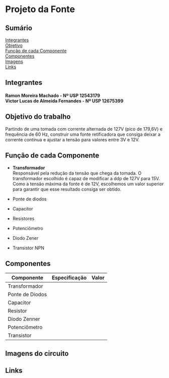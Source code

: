 # Projeto da Fonte

## Sumário
[Integrantes](#Integrantes) <br />
[Objetivo](#objetivo) <br />
[Função de cada Componente](#funcao) <br />
[Componentes](#Componentes) <br />
[Imagens](#imagens) <br />
[Links](#Links)

## Integrantes
<h4> Ramon Moreira Machado - Nº USP 12543179 <br />
Victor Lucas de Almeida Fernandes - Nº USP 12675399 </h4>

<a name="objetivo"> </a>
## Objetivo do trabalho
Partindo de uma tomada com corrente alternada de 127V (pico de 179,6V)
e frequência de 60 Hz, construir uma fonte retificadora que consiga deixar 
a corrente contínua e ajustar a tensão para valores entre 3V e 12V.


<a name="funcao"> </a>
## Função de cada Componente
* **Transformador** <br />
Responsável pela redução da tensão que chega da tomada. O transformador
escolhido é capaz de modificar a ddp de 127V para 15V. Como a tensão máxima 
da fonte é de 12V, escolhemos um valor superior para garantir que esse resultado
consiga ser obtido.

* Ponte de diodos
* Capacitor
* Resistores
* Potenciômetro
* Diodo Zener
* Transistor NPN

## Componentes

| Componente | Especificação | Valor |
| --- | --- | --- |
| Transformador | | |`R$ x`|
| Ponte de Diodos | | | |
| Capacitor | | | |
| Resistor | | | |
| Diodo Zenner | | | |
| Potenciômetro | | | |
| Transistor | | | |

<a name="imagens"> </a>
## Imagens do circuito

## Links
